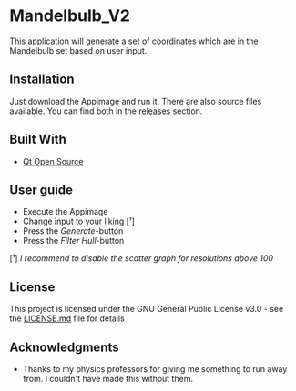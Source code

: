 # Mandelbulb_V2

This application will generate a set of coordinates which are in the Mandelbulb set based on user input.

## Installation

Just download the Appimage and run it. There are also source files available. You can find both in the [releases](https://github.com/EVARATE/MandelbulbUI_V2/releases) section.

## Built With

* [Qt Open Source](https://www.qt.io/)

## User guide
* Execute the Appimage
* Change input to your liking [¹]
* Press the *Generate*-button
* Press the *Filter Hull*-button

[¹] *I recommend to disable the scatter graph for resolutions above 100*

## License

This project is licensed under the GNU General Public License v3.0 - see the [LICENSE.md](LICENSE.md) file for details

## Acknowledgments

* Thanks to my physics professors for giving me something to run away from. I couldn't have made this without them.
